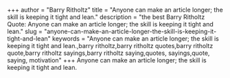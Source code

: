 +++
author = "Barry Ritholtz"
title = "Anyone can make an article longer; the skill is keeping it tight and lean."
description = "the best Barry Ritholtz Quote: Anyone can make an article longer; the skill is keeping it tight and lean."
slug = "anyone-can-make-an-article-longer-the-skill-is-keeping-it-tight-and-lean"
keywords = "Anyone can make an article longer; the skill is keeping it tight and lean.,barry ritholtz,barry ritholtz quotes,barry ritholtz quote,barry ritholtz sayings,barry ritholtz saying,quotes, sayings,quote, saying, motivation"
+++
Anyone can make an article longer; the skill is keeping it tight and lean.

